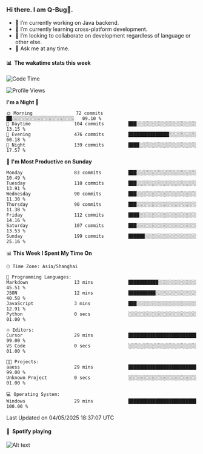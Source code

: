 ### Hi there. I am Q-Bug🐞.

- 🔭 I’m currently working on Java backend.
- 🌱 I’m currently learning cross-platform development.
- 👯 I’m looking to collaborate on development regardless of language or other else.
- 💬 Ask me at any time.

#### 📊 &nbsp;**The wakatime stats this week**  
<!--START_SECTION:waka-->
![Code Time](http://img.shields.io/badge/Code%20Time-316%20hrs%2010%20mins-blue)

![Profile Views](http://img.shields.io/badge/Profile%20Views-0-blue)

**I'm a Night 🦉** 

```text
🌞 Morning                72 commits          ██░░░░░░░░░░░░░░░░░░░░░░░   09.10 % 
🌆 Daytime                104 commits         ███░░░░░░░░░░░░░░░░░░░░░░   13.15 % 
🌃 Evening                476 commits         ███████████████░░░░░░░░░░   60.18 % 
🌙 Night                  139 commits         ████░░░░░░░░░░░░░░░░░░░░░   17.57 % 
```
📅 **I'm Most Productive on Sunday** 

```text
Monday                   83 commits          ███░░░░░░░░░░░░░░░░░░░░░░   10.49 % 
Tuesday                  110 commits         ███░░░░░░░░░░░░░░░░░░░░░░   13.91 % 
Wednesday                90 commits          ███░░░░░░░░░░░░░░░░░░░░░░   11.38 % 
Thursday                 90 commits          ███░░░░░░░░░░░░░░░░░░░░░░   11.38 % 
Friday                   112 commits         ████░░░░░░░░░░░░░░░░░░░░░   14.16 % 
Saturday                 107 commits         ███░░░░░░░░░░░░░░░░░░░░░░   13.53 % 
Sunday                   199 commits         ██████░░░░░░░░░░░░░░░░░░░   25.16 % 
```


📊 **This Week I Spent My Time On** 

```text
🕑︎ Time Zone: Asia/Shanghai

💬 Programming Languages: 
Markdown                 13 mins             ███████████░░░░░░░░░░░░░░   45.51 % 
JSON                     12 mins             ██████████░░░░░░░░░░░░░░░   40.58 % 
JavaScript               3 mins              ███░░░░░░░░░░░░░░░░░░░░░░   12.91 % 
Python                   0 secs              ░░░░░░░░░░░░░░░░░░░░░░░░░   01.00 % 

🔥 Editors: 
Cursor                   29 mins             █████████████████████████   99.00 % 
VS Code                  0 secs              ░░░░░░░░░░░░░░░░░░░░░░░░░   01.00 % 

🐱‍💻 Projects: 
aaess                    29 mins             █████████████████████████   99.00 % 
Unknown Project          0 secs              ░░░░░░░░░░░░░░░░░░░░░░░░░   01.00 % 

💻 Operating System: 
Windows                  29 mins             █████████████████████████   100.00 % 
```


 Last Updated on 04/05/2025 18:37:07 UTC
<!--END_SECTION:waka-->

#### 🎵 &nbsp;**Spotify playing**  
![Alt text](https://spotify-recently-played-readme.vercel.app/api?user=e5y1o4x7kdt9kf2blu4wvmb4s&unique={true|1|on|yes})
